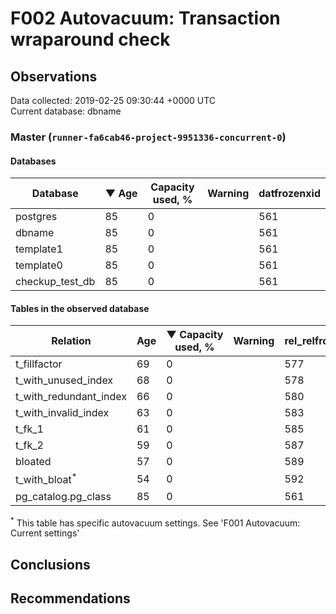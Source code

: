 # F002 Autovacuum: Transaction wraparound check #

## Observations ##
Data collected: 2019-02-25 09:30:44 +0000 UTC  
Current database: dbname  


### Master (`runner-fa6cab46-project-9951336-concurrent-0`) ###

#### Databases ####
 Database | &#9660;&nbsp;Age | Capacity used, % | Warning | datfrozenxid
----------|-----|------------------|---------|--------------
postgres |85 |0 |  |561
dbname |85 |0 |  |561
template1 |85 |0 |  |561
template0 |85 |0 |  |561
checkup_test_db |85 |0 |  |561



#### Tables in the observed database ####
 Relation | Age | &#9660;&nbsp;Capacity used, % | Warning |rel_relfrozenxid | toast_relfrozenxid 
----------|-----|------------------|---------|-----------------|--------------------
t_fillfactor |69 |0 |  |577 |0 |
t_with_unused_index |68 |0 |  |578 |0 |
t_with_redundant_index |66 |0 |  |580 |0 |
t_with_invalid_index |63 |0 |  |583 |0 |
t_fk_1 |61 |0 |  |585 |0 |
t_fk_2 |59 |0 |  |587 |0 |
bloated |57 |0 |  |589 |0 |
t_with_bloat<sup>*</sup> |54 |0 |  |592 |0 |
pg_catalog.pg_class |85 |0 |  |561 |0 |


<sup>*</sup> This table has specific autovacuum settings. See 'F001 Autovacuum: Current settings'


## Conclusions ##


## Recommendations ##

